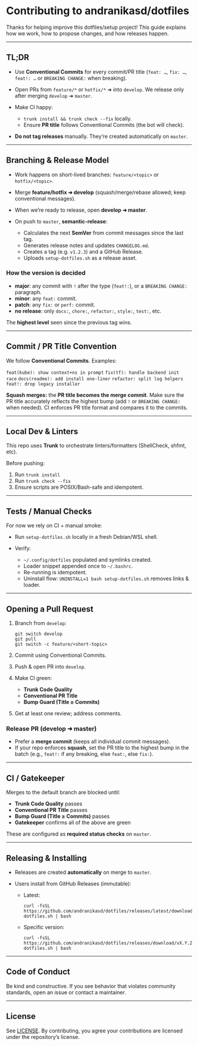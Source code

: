 # Contributing to andranikasd/dotfiles

Thanks for helping improve this dotfiles/setup project! This guide explains how we work, how to propose changes, and how releases happen.

---

## TL;DR

* Use **Conventional Commits** for every commit/PR title (`feat: …`, `fix: …`, `feat!: …` or `BREAKING CHANGE:` when breaking).
* Open PRs from `feature/*` or `hotfix/*` ➜ into `develop`. We release only after merging `develop` ➜ `master`.
* Make CI happy:

  * `trunk install && trunk check --fix` locally.
  * Ensure **PR title** follows Conventional Commits (the bot will check).
* **Do not tag releases** manually. They’re created automatically on `master`.

---

## Branching & Release Model

* Work happens on short-lived branches: `feature/<topic>` or `hotfix/<topic>`.
* Merge **feature/hotfix ➜ develop** (squash/merge/rebase allowed; keep conventional messages).
* When we’re ready to release, open **develop ➜ master**.
* On push to `master`, **semantic-release**:

  * Calculates the next **SemVer** from commit messages since the last tag.
  * Generates release notes and updates `CHANGELOG.md`.
  * Creates a tag (e.g. `v1.2.3`) and a GitHub Release.
  * Uploads `setup-dotfiles.sh` as a release asset.

### How the version is decided

* **major**: any commit with `!` after the type (`feat!:`), or a `BREAKING CHANGE:` paragraph.
* **minor**: any `feat:` commit.
* **patch**: any `fix:` or `perf:` commit.
* **no release**: only `docs:`, `chore:`, `refactor:`, `style:`, `test:`, etc.

The **highest level** seen since the previous tag wins.

---

## Commit / PR Title Convention

We follow **Conventional Commits**. Examples:

`feat(kube): show context+ns in prompt`
`fix(tf): handle backend init race`
`docs(readme): add install one-liner`
`refactor: split log helpers`
`feat!: drop legacy installer`

**Squash merges:** the **PR title becomes the merge commit**. Make sure the PR title accurately reflects the highest bump (add `!` or `BREAKING CHANGE:` when needed). CI enforces PR title format and compares it to the commits.

---

## Local Dev & Linters

This repo uses **Trunk** to orchestrate linters/formatters (ShellCheck, shfmt, etc).

Before pushing:

1. Run `trunk install`
2. Run `trunk check --fix`
3. Ensure scripts are POSIX/Bash-safe and idempotent.

---

## Tests / Manual Checks

For now we rely on CI + manual smoke:

* Run `setup-dotfiles.sh` locally in a fresh Debian/WSL shell.
* Verify:

  * `~/.config/dotfiles` populated and symlinks created.
  * Loader snippet appended once to `~/.bashrc`.
  * Re-running is idempotent.
  * Uninstall flow: `UNINSTALL=1 bash setup-dotfiles.sh` removes links & loader.

---

## Opening a Pull Request

1. Branch from `develop`:

   ```
   git switch develop
   git pull
   git switch -c feature/<short-topic>
   ```
2. Commit using Conventional Commits.
3. Push & open PR into `develop`.
4. Make CI green:

   * **Trunk Code Quality**
   * **Conventional PR Title**
   * **Bump Guard (Title ≥ Commits)**
5. Get at least one review; address comments.

### Release PR (develop ➜ master)

* Prefer a **merge commit** (keeps all individual commit messages).
* If your repo enforces **squash**, set the PR title to the highest bump in the batch (e.g., `feat!:` if any breaking, else `feat:`, else `fix:`).

---

## CI / Gatekeeper

Merges to the default branch are blocked until:

* **Trunk Code Quality** passes
* **Conventional PR Title** passes
* **Bump Guard (Title ≥ Commits)** passes
* **Gatekeeper** confirms all of the above are green

These are configured as **required status checks** on `master`.

---

## Releasing & Installing

* Releases are created **automatically** on merge to `master`.
* Users install from GitHub Releases (immutable):

  * Latest:

    ```
    curl -fsSL https://github.com/andranikasd/dotfiles/releases/latest/download/setup-dotfiles.sh | bash
    ```
  * Specific version:

    ```
    curl -fsSL https://github.com/andranikasd/dotfiles/releases/download/vX.Y.Z/setup-dotfiles.sh | bash
    ```

---

## Code of Conduct

Be kind and constructive. If you see behavior that violates community standards, open an issue or contact a maintainer.

---

## License

See [LICENSE](LICENSE). By contributing, you agree your contributions are licensed under the repository’s license.